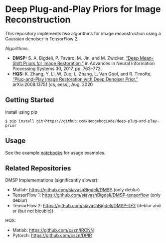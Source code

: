 # Deep Plug-and-Play Priors for Image Reconstruction

This repository implements two algorithms for image reconstruction using a Gaussian denoiser in TensorFlow 2.

Algorithms:
* **DMSP:** S. A. Bigdeli, P. Favaro, M. Jin, and M. Zwicker, [“Deep Mean-Shift Priors for Image Restoration,”](http://papers.nips.cc/paper/6678-deep-mean-shift-priors-for-image-restoration.pdf) in Advances in Neural Information Processing Systems 30, 2017, pp. 763–772.
* **HQS:** K. Zhang, Y. Li, W. Zuo, L. Zhang, L. Van Gool, and R. Timofte, [“Plug-and-Play Image Restoration with Deep Denoiser Prior,”](http://arxiv.org/abs/2008.13751) arXiv:2008.13751 [cs, eess], Aug. 2020


## Getting Started

Install using pip
```
$ pip install git+https://github.com/HedgehogCode/deep-plug-and-play-prior
```

## Usage

See the example [notebooks](notebooks/) for usage examples.

## Related Repositories

DMSP Implementations (significantly slower):
* Matlab: https://github.com/siavashBigdeli/DMSP (only deblur)
* TensorFlow 1: https://github.com/siavashBigdeli/DMSP-tensorflow (only deblur)
* TensorFlow 2: https://github.com/siavashBigdeli/DMSP-TF2 (deblur and sr (but not bicubic))

HQS:
* Matlab: https://github.com/cszn/IRCNN
* Pytorch: https://github.com/cszn/DPIR
